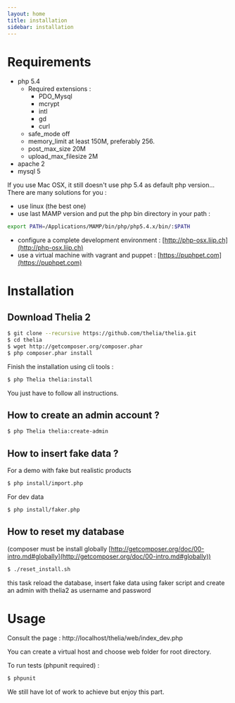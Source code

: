 ```yaml
---
layout: home
title: installation
sidebar: installation
---
```


<div class="page-header">
    <h1>Requirements</h1>
</div>

* php 5.4
    * Required extensions :
        * PDO_Mysql
        * mcrypt
        * intl
        * gd
        * curl
    * safe_mode off
    * memory_limit at least 150M, preferably 256.
    * post_max_size 20M
    * upload_max_filesize 2M
* apache 2
* mysql 5

If you use Mac OSX, it still doesn't use php 5.4 as default php version... There are many solutions for you :

* use linux (the best one)
* use last MAMP version and put the php bin directory in your path  :

```bash
export PATH=/Applications/MAMP/bin/php/php5.4.x/bin/:$PATH
```

* configure a complete development environment : [http://php-osx.liip.ch](http://php-osx.liip.ch)
* use a virtual machine with vagrant and puppet : [https://puphpet.com](https://puphpet.com)

<div class="page-header">
    <h1>Installation</h1>
</div>

## Download Thelia 2

``` bash
$ git clone --recursive https://github.com/thelia/thelia.git
$ cd thelia
$ wget http://getcomposer.org/composer.phar
$ php composer.phar install
```

Finish the installation using cli tools :

``` bash
$ php Thelia thelia:install
```

You just have to follow all instructions.

## How to create an admin account ?

```bash
$ php Thelia thelia:create-admin
```

## How to insert fake data ?

For a demo with fake but realistic products

``` bash
$ php install/import.php
```

For dev data

```bash
$ php install/faker.php
```

## How to reset my database

(composer must be install globally [http://getcomposer.org/doc/00-intro.md#globally](http://getcomposer.org/doc/00-intro.md#globally))

```bash
$ ./reset_install.sh
```

this task reload the database, insert fake data using faker script and create an admin with thelia2 as username and password

<div class="page-header">
    <h1>Usage</h1>
</div>

Consult the page : http://localhost/thelia/web/index_dev.php

You can create a virtual host and choose web folder for root directory.

To run tests (phpunit required) :

``` bash
$ phpunit
```

We still have lot of work to achieve but enjoy this part.
